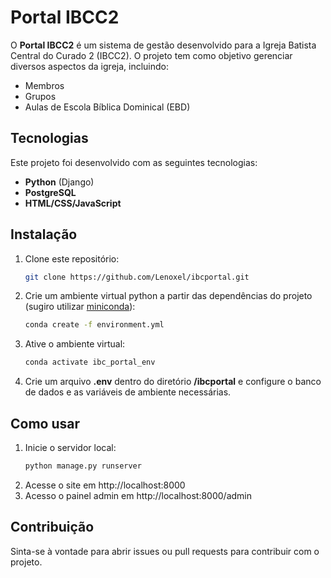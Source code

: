 # Portal IBCC2

O **Portal IBCC2** é um sistema de gestão desenvolvido para a Igreja Batista Central do Curado 2 (IBCC2). O projeto tem como objetivo gerenciar diversos aspectos da igreja, incluindo:

- Membros
- Grupos
- Aulas de Escola Bíblica Dominical (EBD)

## Tecnologias

Este projeto foi desenvolvido com as seguintes tecnologias:

- **Python** (Django)
- **PostgreSQL**
- **HTML/CSS/JavaScript**

## Instalação

1. Clone este repositório:
   ```bash
   git clone https://github.com/Lenoxel/ibcportal.git
   ```

2. Crie um ambiente virtual python a partir das dependências do projeto (sugiro utilizar [miniconda](https://docs.anaconda.com/miniconda/)):
    ```bash
    conda create -f environment.yml
    ```

3. Ative o ambiente virtual:
    ```bash
    conda activate ibc_portal_env
    ```

4. Crie um arquivo **.env** dentro do diretório **/ibcportal** e configure o banco de dados e as variáveis de ambiente necessárias.

## Como usar

1. Inicie o servidor local:
    ```bash
    python manage.py runserver
    ```
2. Acesse o site em http://localhost:8000
3. Acesso o painel admin em http://localhost:8000/admin

## Contribuição

Sinta-se à vontade para abrir issues ou pull requests para contribuir com o projeto.